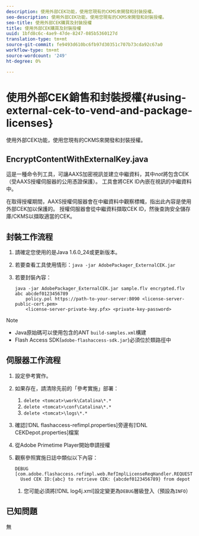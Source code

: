 ```yaml
---
description: 使用外部CEK功能，使用您現有的CKMS來開發和封裝授權。
seo-description: 使用外部CEK功能，使用您現有的CKMS來開發和封裝授權。
seo-title: 使用外部CEK購買及封裝授權
title: 使用外部CEK購買及封裝授權
uuid: 1bfd8c6c-4ae9-47de-8247-085b5360127d
translation-type: tm+mt
source-git-commit: fe9493d610bc6fb97d30351c707b73cda92c67a0
workflow-type: tm+mt
source-wordcount: '249'
ht-degree: 0%

---
```



# 使用外部CEK銷售和封裝授權{#using-external-cek-to-vend-and-package-licenses}

使用外部CEK功能，使用您現有的CKMS來開發和封裝授權。

## EncryptContentWithExternalKey.java

這是一種命令列工具，可讓AAXS加密視訊並建立中繼資料，其中&#x200B;*not*&#x200B;將包含CEK（受AAXS授權伺服器的公用憑證保護）。 工具會將CEK ID內嵌在視訊的中繼資料中。

在取得授權期間，AAXS授權伺服器會在中繼資料中觀察標幟，指出此內容是使用外部CEK加以保護的。 授權伺服器會從中繼資料擷取CEK ID，然後查詢安全儲存庫/CKMS以擷取適當的CEK。

## 封裝工作流程

1. 請確定您使用的是Java 1.6.0_24或更新版本。
1. 若要查看工具使用情形：`java -jar AdobePackager_ExternalCEK.jar`
1. 若要封裝內容：

   ```
   java -jar AdobePackager_ExternalCEK.jar sample.flv encrypted.flv abc abcdef0123456789 
       policy.pol https://path-to-your-server:8090 <license-server-public-cert.pem> 
       <license-server-private-key.pfx> <private-key-password>
   ```

>[!NOTE]
>
>* Java原始碼可以使用包含的ANT `build-samples.xml`構建
>* Flash Access SDK(`adobe-flashaccess-sdk.jar`)必須位於類路徑中

>



## 伺服器工作流程

1. 設定參考實作。
1. 如果存在，請清除先前的「參考實施」部署：

   1. `delete <tomcat>\work\Catalina\*.*`
   1. `delete <tomcat>\conf\Catalina\*.*`
   1. `delete <tomcat>\logs\*.*`

1. 確認[!DNL flashaccess-refimpl.properties]旁邊有[!DNL CEKDepot.properties]檔案

1. 從Adobe Primetime Player開始申請授權
1. 觀察參照實施日誌中類似以下內容：

   ```
   DEBUG [com.adobe.flashaccess.refimpl.web.RefImplLicenseReqHandler.REQUESTS] 
     Used CEK ID:{abc} to retrieve CEK: {abcdef0123456789} from depot
   ```

   1. 您可能必須將[!DNL log4j.xml]設定變更為`DEBUG`層級登入（預設為`INFO`）

## 已知問題

無
